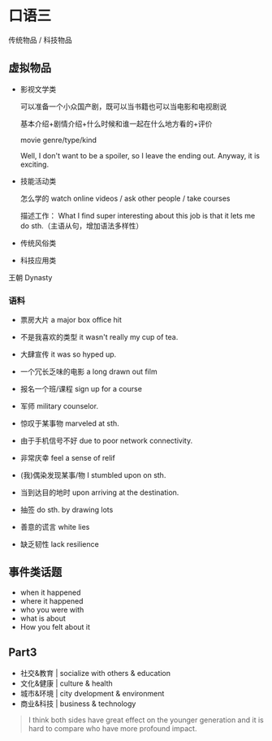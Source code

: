 # 口语三

传统物品 / 科技物品



## 虚拟物品

- 影视文学类

  可以准备一个小众国产剧，既可以当书籍也可以当电影和电视剧说

  基本介绍+剧情介绍+什么时候和谁一起在什么地方看的+评价

  movie genre/type/kind

  Well, I don't want to be a spoiler, so I leave the ending out. Anyway, it is exciting.

- 技能活动类

  怎么学的 watch online videos / ask other people / take courses

  描述工作： What I find super interesting about this job is that it lets me do sth.（主语从句，增加语法多样性）

- 传统风俗类

- 科技应用类

王朝 Dynasty 

### 语料

- 票房大片 a major box office hit
- 不是我喜欢的类型 it wasn't really my cup of tea.
- 大肆宣传 it was so hyped up.
- 一个冗长乏味的电影 a long drawn out film
- 报名一个班/课程 sign up for a course
- 军师 military counselor.
- 惊叹于某事物 marveled at sth.
- 由于手机信号不好 due to poor network connectivity.
- 非常庆幸 feel a sense of relif

- (我)偶染发现某事/物 I stumbled upon on sth.
- 当到达目的地时 upon arriving at the destination.
- 抽签 do sth. by drawing lots
- 善意的谎言 white lies
- 缺乏韧性 lack resilience 





## 事件类话题

- when it happened
- where it happened
- who you were with
- what is about
- How you felt about it





## Part3

- 社交&教育 | socialize with others & education
- 文化&健康 | culture & health
- 城市&环境 | city dvelopment & environment
- 商业&科技 | business & technology 



> I think both sides have great effect on the younger generation and it is hard to compare who have more profound impact.

